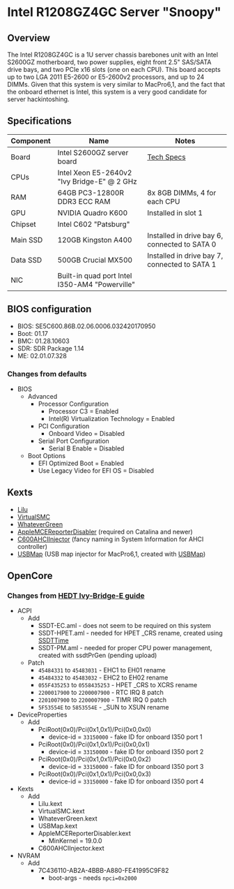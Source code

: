 # Intel R1208GZ4GC Server "Snoopy"

## Overview
The Intel R1208GZ4GC is a 1U server chassis barebones unit with an Intel S2600GZ motherboard, two power supplies, eight front 2.5" SAS/SATA drive bays, and two PCIe x16 slots (one on each CPU). This board accepts up to two LGA 2011 E5-2600 or E5-2600v2 processors, and up to 24 DIMMs. Given that this system is very similar to MacPro6,1, and the fact that the onboard ethernet is Intel, this system is a very good candidate for server hackintoshing.


## Specifications
|Component |Name |Notes|
--- | --- | ---
Board | Intel S2600GZ server board | [Tech Specs](https://www.intel.com/content/dam/support/us/en/documents/motherboards/server/sb/s2600gzgl_tps_r2_4.pdf)
CPUs | Intel Xeon E5-2640v2 "Ivy Bridge-E" @ 2 GHz
RAM | 64GB PC3-12800R DDR3 ECC RAM | 8x 8GB DIMMs, 4 for each CPU
GPU | NVIDIA Quadro K600 | Installed in slot 1
Chipset | Intel C602 "Patsburg"
Main SSD | 120GB Kingston A400 | Installed in drive bay 6, connected to SATA 0
Data SSD | 500GB Crucial MX500 | Installed in drive bay 7, connected to SATA 1
NIC | Built-in quad port Intel I350-AM4 "Powerville"


## BIOS configuration

* BIOS: SE5C600.86B.02.06.0006.032420170950
* Boot: 01.17
* BMC: 01.28.10603
* SDR: SDR Package 1.14
* ME: 02.01.07.328

### Changes from defaults
* BIOS
    * Advanced
        * Processor Configuration
            * Processor C3 = Enabled
            * Intel(R) Virtualization Technology = Enabled
        * PCI Configuration
            * Onboard Video = Disabled
        * Serial Port Configuration
            * Serial B Enable = Disabled
    * Boot Options
        * EFI Optimized Boot = Enabled
        * Use Legacy Video for EFI OS = Disabled

## Kexts
* [Lilu](https://github.com/acidanthera/Lilu)
* [VirtualSMC](https://github.com/acidanthera/VirtualSMC)
* [WhateverGreen](https://github.com/acidanthera/WhateverGreen)
* [AppleMCEReporterDisabler](Kexts/AppleMCEReporterDisabler.kext) (required on Catalina and newer)
* [C600AHCIInjector](Kexts/C600AHCIInjector.kext) (fancy naming in System Information for AHCI controller)
* [USBMap](Kexts/USBMap.kext) (USB map injector for MacPro6,1, created with [USBMap](https://github.com/corpnewt/USBMap))

## OpenCore

### Changes from [HEDT Ivy-Bridge-E guide](https://dortania.github.io/OpenCore-Install-Guide/config-HEDT/ivy-bridge-e.html)
* ACPI
    * Add
        * SSDT-EC.aml - does not seem to be required on this system
        * SSDT-HPET.aml - needed for HPET _CRS rename, created using [SSDTTime](https://github.com/corpnewt/SSDTTime)
        * SSDT-PM.aml - needed for proper CPU power management, created with ssdtPrGen (pending upload)
    * Patch
        * `45484331` to `45483031` - EHC1 to EH01 rename
        * `45484332` to `45483032` - EHC2 to EH02 rename
        * `055F435253` to `0558435253` - HPET _CRS to XCRS rename
        * `2200017900` to `2200007900` - RTC IRQ 8 patch
        * `2201007900` to `2200007900` - TIMR IRQ 0 patch
        * `5F53554E` to `5853554E` - _SUN to XSUN rename
* DeviceProperties
    * Add
        * PciRoot(0x0)/Pci(0x1,0x1)/Pci(0x0,0x0)
            * device-id = `33150000` - fake ID for onboard I350 port 1
        * PciRoot(0x0)/Pci(0x1,0x1)/Pci(0x0,0x1)
            * device-id = `33150000` - fake ID for onboard I350 port 2
        * PciRoot(0x0)/Pci(0x1,0x1)/Pci(0x0,0x2)
            * device-id = `33150000` - fake ID for onboard I350 port 3
        * PciRoot(0x0)/Pci(0x1,0x1)/Pci(0x0,0x3)
            * device-id = `33150000` - fake ID for onboard I350 port 4
* Kexts
    * Add
        * Lilu.kext
        * VirtualSMC.kext
        * WhateverGreen.kext
        * USBMap.kext
        * AppleMCEReporterDisabler.kext
            * MinKernel = 19.0.0
        * C600AHCIInjector.kext
* NVRAM
    * Add
        * 7C436110-AB2A-4BBB-A880-FE41995C9F82
            * boot-args - needs `npci=0x2000`

